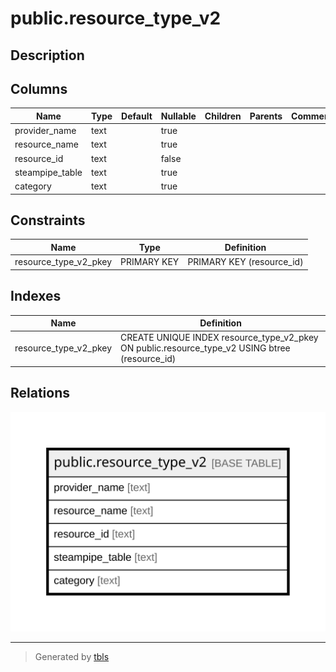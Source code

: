 # public.resource_type_v2

## Description

## Columns

| Name | Type | Default | Nullable | Children | Parents | Comment |
| ---- | ---- | ------- | -------- | -------- | ------- | ------- |
| provider_name | text |  | true |  |  |  |
| resource_name | text |  | true |  |  |  |
| resource_id | text |  | false |  |  |  |
| steampipe_table | text |  | true |  |  |  |
| category | text |  | true |  |  |  |

## Constraints

| Name | Type | Definition |
| ---- | ---- | ---------- |
| resource_type_v2_pkey | PRIMARY KEY | PRIMARY KEY (resource_id) |

## Indexes

| Name | Definition |
| ---- | ---------- |
| resource_type_v2_pkey | CREATE UNIQUE INDEX resource_type_v2_pkey ON public.resource_type_v2 USING btree (resource_id) |

## Relations

![er](public.resource_type_v2.svg)

---

> Generated by [tbls](https://github.com/k1LoW/tbls)
